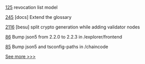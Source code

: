 
[125](https://github.com/hyperledger/anoncreds-spec/pull/125) revocation list model

[245](https://github.com/hyperledger/iroha-2-docs/pull/245) [docs] Extend the glossary

[2116](https://github.com/hyperledger/bevel/pull/2116) [besu] split crypto generation while adding validator nodes

[86](https://github.com/hyperledger-labs/karma-charity-platform/pull/86) Bump json5 from 2.2.0 to 2.2.3 in /explorer/frontend

[85](https://github.com/hyperledger-labs/karma-charity-platform/pull/85) Bump json5 and tsconfig-paths in /chaincode


[See more >>>](https://start-here.hyperledger.org/pull-requests)
